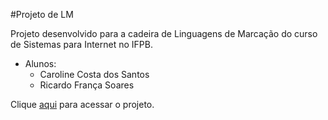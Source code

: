 #Projeto de LM

Projeto desenvolvido para a cadeira de Linguagens de Marcação do curso de Sistemas para Internet no IFPB.

- Alunos:
    - Caroline Costa dos Santos
    - Ricardo França Soares

Clique [aqui](https://projeto-lm.mystery547.repl.co/index.html) para acessar o projeto.